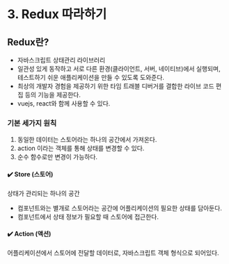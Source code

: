 # 3. Redux 따라하기

## Redux란?

* 자바스크립트 상태관리 라이브러리
* 일관성 있게 동작하고 서로 다른 환경(클라이언트, 서버, 네이티브)에서 실행되며, 테스트하기 쉬운 애플리케이션을 만들 수 있도록 도와준다.
* 최상의 개발자 경험을 제공하기 위한 타임 트래블 디버거를 결합한 라이브 코드 편집 등의 기능을 제공한다.
* vuejs, react와 함께 사용할 수 있다.

### 기본 세가지 원칙

1. 동일한 데이터는 스토어라는 하나의 공간에서 가져온다.
2. action 이라는 객체를 통해 상태를 변경할 수 있다.
3. 순수 함수로만 변경이 가능하다.

#### ✔️ Store (스토어)

상태가 관리되는 하나의 공간

* 컴포넌트와는 별개로 스토어라는 공간에 어플리케이션의 필요한 상태를 담아둔다.
* 컴포넌트에서 상태 정보가 필요할 때 스토어에 접근한다.

#### ✔️ Action (액션)

어플리케이션에서 스토어에 전달할 데이터로, 자바스크립트 객체 형식으로 되어있다.





